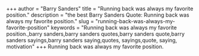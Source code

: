 +++
author = "Barry Sanders"
title = "Running back was always my favorite position."
description = "the best Barry Sanders Quote: Running back was always my favorite position."
slug = "running-back-was-always-my-favorite-position"
keywords = "Running back was always my favorite position.,barry sanders,barry sanders quotes,barry sanders quote,barry sanders sayings,barry sanders saying,quotes, sayings,quote, saying, motivation"
+++
Running back was always my favorite position.
